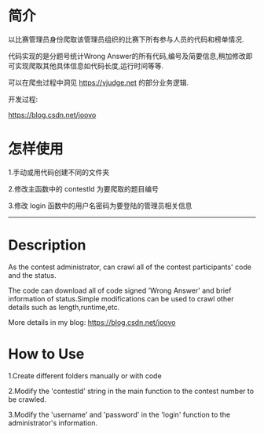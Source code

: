 # 简介

以比赛管理员身份爬取该管理员组织的比赛下所有参与人员的代码和榜单情况.

代码实现的是分题号统计Wrong Answer的所有代码,编号及简要信息,稍加修改即可实现爬取其他具体信息如代码长度,运行时间等等.

可以在爬虫过程中洞见 https://vjudge.net 的部分业务逻辑.

开发过程:

https://blog.csdn.net/joovo

# 怎样使用

1.手动或用代码创建不同的文件夹

2.修改主函数中的 contestId 为要爬取的题目编号

3.修改 login 函数中的用户名密码为要登陆的管理员相关信息

-----------------------

# Description

As the contest administrator, can crawl all of  the contest  participants' code and the status.

The code can download all of code signed 'Wrong Answer' and brief information of status.Simple modifications can be used to crawl other details such as length,runtime,etc.

More details in my blog:
https://blog.csdn.net/joovo

# How to Use

1.Create different folders manually or with code

2.Modify the 'contestId' string in the main function to the contest number to be crawled.

3.Modify the 'username' and 'password' in the 'login' function to the administrator's information.

